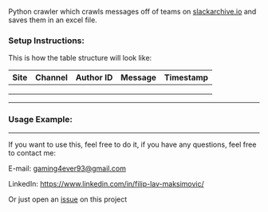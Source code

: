 Python crawler which crawls messages off of teams on  [slackarchive.io](http://slackarchive.io/) and saves them in an excel file. 

### Setup Instructions:

This is how the table structure will look like: 

| Site | Channel | Author ID | Message | Timestamp |
|------|---------|-----------|---------|-----------|
|      |         |           |         |           |
|      |         |           |         |           |
|      |         |           |         |           |

---
### Usage Example:

----

If you want to use this, feel free to do it, if you have any questions, feel free to contact me: 

E-mail: gaming4ever93@gmail.com

LinkedIn: https://www.linkedin.com/in/filip-lav-maksimovic/ 

Or just open an [issue](https://github.com/Bayoslav/Slack-archive-crawler/issues/new) on this project
